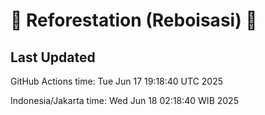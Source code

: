 
# 🌳 Reforestation (Reboisasi) 🌲

## Last Updated

GitHub Actions time: Tue Jun 17 19:18:40 UTC 2025

Indonesia/Jakarta time: Wed Jun 18 02:18:40 WIB 2025
